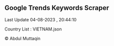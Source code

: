 

## Google Trends Keywords Scraper 
 
Last Update 04-08-2023 , 20:44:10

Country List :
VIETNAM.json



© Abdul Muttaqin 
